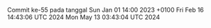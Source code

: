 Commit ke-55 pada tanggal Sun Jan 01 14:00 2023 +0100
Fri Feb 16 14:43:06 UTC 2024
Mon May 13 03:43:04 UTC 2024
